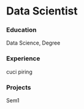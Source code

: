 # Data Scientist

### Education
Data Science, Degree

### Experience
cuci piring

### Projects
Sem1 
